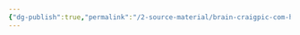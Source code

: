 ```yaml
---
{"dg-publish":true,"permalink":"/2-source-material/brain-craigpic-com-home-page/","tags":["gardenEntry"],"created":"2025-04-13T15:40:15.834-05:00","updated":"2025-04-19T05:41:03.000-05:00"}
---
```


